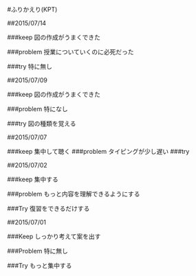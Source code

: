 #ふりかえり(KPT)

##2015/07/14

###keep
図の作成がうまくできた

###problem
授業についていくのに必死だった

###try
特に無し


##2015/07/09

###keep
図の作成がうまくできた

###problem
特になし

###try
図の種類を覚える


##2015/07/07

###keep
集中して聴く
###problem
タイピングが少し遅い
###try


##2015/07/02

###keep
集中する

###problem
もっと内容を理解できるようにする

###Try
復習をできるだけする


##2015/07/01

###Keep
しっかり考えて案を出す

###Problem
特に無し

###Try
もっと集中する
